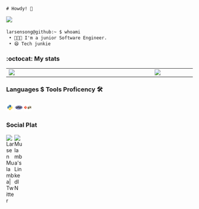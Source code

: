 
    # Howdy! 👋


![](https://komarev.com/ghpvc/?username=larsensong&color=green)
```cli
larsensong@github:~ $ whoami
 • 👨🏾‍💻 I'm a junior Software Engineer.
 • 😆 Tech junkie
```


### :octocat: My stats
  <table>
  <tr>
      <td><img width="380px" align="left" src="https://github-readme-stats.vercel.app/api?username=larsensong&show_icons=true"/></td>
      <td><img width="400px" align="left" src="https://github-readme-stats.vercel.app/api/top-langs/?username=larsensong&hide=css&layout=compact"/></td>      
  </tr>   
</table>



### Languages $ Tools Proficency 🛠️
<h3>
    
<code><img height="20" src="https://raw.githubusercontent.com/github/explore/80688e429a7d4ef2fca1e82350fe8e3517d3494d/topics/python/python.png"></code>
    <code><img height="20" src="https://raw.githubusercontent.com/github/explore/80688e429a7d4ef2fca1e82350fe8e3517d3494d/topics/php/php.png"></code>
    <code><img height="20" src="https://raw.githubusercontent.com/github/explore/80688e429a7d4ef2fca1e82350fe8e3517d3494d/topics/git/git.png"></code>



### Social Plat

<a href="https://twitter.com/larsen_mulamba/">
  <img align="left" alt="Larsen Mulamba| Twitter" width="22px" src="https://raw.githubusercontent.com/peterthehan/peterthehan/master/assets/twitter.svg" />
</a>
<a href="https://www.linkedin.com/in/Larsen-Mulamba-236a0718b/">
  <img align="left" alt="Mulamba's LinkedIN" width="22px" src="https://raw.githubusercontent.com/peterthehan/peterthehan/master/assets/linkedin.svg" />
</a>










